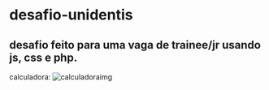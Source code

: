 # desafio-unidentis
## desafio feito para uma vaga de trainee/jr usando js, css e php.

calculadora:
![calculadoraimg](https://user-images.githubusercontent.com/86272888/166748172-f37204d9-626f-4d95-8465-2fb8b3fe544c.png)
